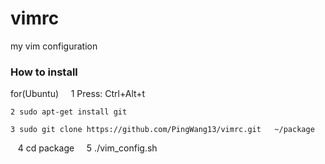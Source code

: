 vimrc
=====

my vim configuration
### How to install

for(Ubuntu)
    
    1 Press:   Ctrl+Alt+t
    
    2 sudo apt-get install git
     
    3 sudo git clone https://github.com/PingWang13/vimrc.git   ~/package
    
    4 cd package
    
    5 ./vim_config.sh
    
